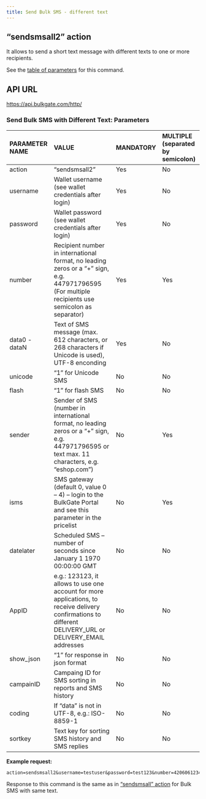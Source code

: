```yaml
---
title: Send Bulk SMS - different text
---
```


## “sendsmsall2” action
It allows to send a short text message with different texts to one or more recipients. 

See the [table of parameters](#send-bulk-sms-with-different-text-parameters) for this command.

## API URL
https://api.bulkgate.com/http/

### Send Bulk SMS with Different Text: Parameters

| PARAMETER NAME | VALUE | MANDATORY | MULTIPLE (separated by semicolon) |
|:--- |:--- |:--- |:--- |
|action|	“sendsmsall2”|	Yes|	No|
|username|	Wallet username (see wallet credentials after login)|	Yes|	No|
|password|	Wallet password (see wallet credentials after login)|	Yes|	No|
|number|Recipient number in international format, no leading zeros or a “+” sign, e.g. 447971796595 (For multiple recipients use semicolon as separator)|	Yes	|Yes|
|data0 - dataN|	Text of SMS message (max. 612 characters, or 268 characters if Unicode is used), UTF-8 enconding|	Yes|	No|
|unicode|“1” for Unicode SMS|	No|	No|
|flash|“1” for flash SMS	|No|	No|
|sender|Sender of SMS (number in international format, no leading zeros or a “+” sign, e.g. 447971796595 or text max. 11 characters, e.g. “eshop.com”)|	No|	Yes|
|isms|SMS gateway (default 0, value 0 – 4) – login to the BulkGate Portal and see this parameter in the pricelist|	No|	Yes|
|datelater|Scheduled SMS – number of seconds since January 1 1970 00:00:00 GMT	|No	|No|
|AppID|	e.g.: 123123, it allows to use one account for more applications, to receive delivery confirmations to different DELIVERY_URL or DELIVERY_EMAIL addresses	|No|	No|
|show_json|	“1” for response in json format|	No|	No|
|campainID|Campaing ID for SMS sorting in reports and SMS history|	No|	No|
|coding|	If “data” is not in UTF-8, e.g.: ISO-8859-1|	No|	No|
|sortkey|Text key for sorting SMS history and SMS replies	|No	|No|

**Example request:**
``` url
action=sendsmsall2&username=testuser&password=test123&number=420606123456;420607123456&data0=Hello1&data1=Hello2
```

Response to this command is the same as in [“sendsmsall” action](http-low-level-api-send-bulk-sms-same-text.md#sendsmsall-action) for Bulk SMS with same text.

